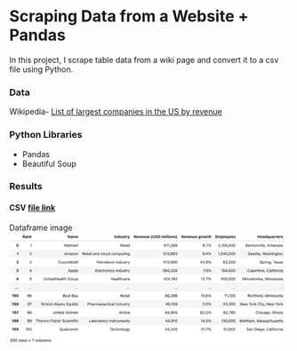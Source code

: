 # Scraping Data from a Website + Pandas
In this project, I scrape table data from a wiki page and convert it to a csv file using Python. 

### Data
Wikipedia- [List of largest companies in the US by revenue](https://en.wikipedia.org/wiki/List_of_largest_companies_in_the_United_States_by_revenue)

### Python Libraries
- Pandas
- Beautiful Soup

### Results
#### CSV [file link](https://github.com/julielsa/Python-scraping-data-web/blob/main/Companies.csv)
Dataframe image
![Dataframe image](https://github.com/julielsa/Python-scraping-data-web/blob/main/Companies%20df.png)


